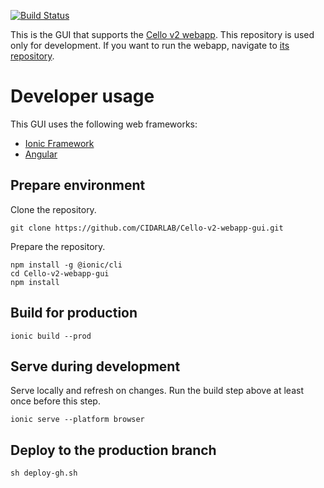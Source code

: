[![Build Status](https://travis-ci.org/CIDARLAB/Cello-v2-webapp-gui.svg?branch=develop)](https://travis-ci.org/CIDARLAB/Cello-v2-webapp-gui)

This is the GUI that supports the [Cello v2 webapp][webapp]. This repository is used only for development. If you want to run the webapp, navigate to [its repository][webapp].

# Developer usage

This GUI uses the following web frameworks:

  + [Ionic Framework](https://ionicframework.com/)
  + [Angular](https://angular.io/)

## Prepare environment

Clone the repository.

	git clone https://github.com/CIDARLAB/Cello-v2-webapp-gui.git

Prepare the repository.

	npm install -g @ionic/cli
	cd Cello-v2-webapp-gui
	npm install

## Build for production

	ionic build --prod

## Serve during development

Serve locally and refresh on changes. Run the build step above at least once before this step.

	ionic serve --platform browser

## Deploy to the production branch

	sh deploy-gh.sh

[webapp]: https://github.com/CIDARLAB/Cello-v2-webapp
